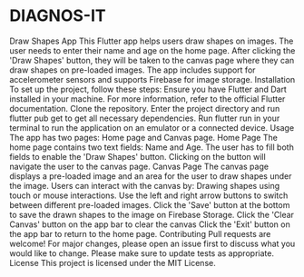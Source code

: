 # DIAGNOS-IT

Draw Shapes App
This Flutter app helps users draw shapes on images. The user needs to enter their name and age on the home page. After clicking the 'Draw Shapes' button, they will be taken to the canvas page where they can draw shapes on pre-loaded images. The app includes support for accelerometer sensors and supports Firebase for image storage.
Installation
To set up the project, follow these steps:
Ensure you have Flutter and Dart installed in your machine. For more information, refer to the official Flutter documentation.
Clone the repository.
Enter the project directory and run flutter pub get to get all necessary dependencies.
Run flutter run in your terminal to run the application on an emulator or a connected device.
Usage
The app has two pages: Home page and Canvas page.
Home Page
The home page contains two text fields: Name and Age. The user has to fill both fields to enable the 'Draw Shapes' button. Clicking on the button will navigate the user to the canvas page.
Canvas Page
The canvas page displays a pre-loaded image and an area for the user to draw shapes under the image. Users can interact with the canvas by:
Drawing shapes using touch or mouse interactions.
Use the left and right arrow buttons to switch between different pre-loaded images.
Click the 'Save' button at the bottom to save the drawn shapes to the image on Firebase Storage.
Click the 'Clear Canvas' button on the app bar to clear the canvas
Click the 'Exit' button on the app bar to return to the home page.
Contributing
Pull requests are welcome! For major changes, please open an issue first to discuss what you would like to change. Please make sure to update tests as appropriate.
License
This project is licensed under the MIT License.